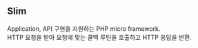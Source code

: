 ## Slim
Application, API 구현을 지원하는 PHP micro framework.
<br>
HTTP 요청을 받아 요청에 맞는 콜백 루틴을 호출하고 HTTP 응답을 반환.

 
<!--stackedit_data:
eyJoaXN0b3J5IjpbLTE1OTkwNTczOTddfQ==
-->